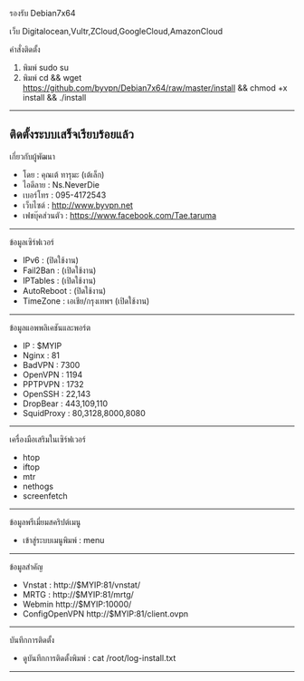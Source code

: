 รองรับ
Debian7x64

เว็บ
Digitalocean,Vultr,ZCloud,GoogleCloud,AmazonCloud

คำสั่งติดตั้ง

1. พิมพ์ sudo su
2. พิมพ์ cd && wget https://github.com/byvpn/Debian7x64/raw/master/install && chmod +x install && ./install

--------------------------------------------------------
ติดตั้งระบบเสร็จเรียบร้อยแล้ว
--------------------------------------------------------
เกี่ยวกับผู้พัฒนา
   - โดย : คุณเต้ ทารุมะ (เต้เล็ก)
   - ไอดีลาย : Ns.NeverDie
   - เบอร์โทร : 095-4172543
   - เว็บไซต์ : http://www.byvpn.net
   - เฟชบุ๊คส่วนตัว : https://www.facebook.com/Tae.taruma
--------------------------------------------------------
ข้อมูลเซิร์ฟเวอร์
   - IPv6 : (ปิดใช้งาน)
   - Fail2Ban : (เปิดใช้งาน)
   - IPTables : (เปิดใช้งาน)
   - AutoReboot : (ปิดใช้งาน)
   - TimeZone : เอเชีย/กรุงเทพฯ (เปิดใช้งาน)
--------------------------------------------------------
ข้อมูลแอพพลิเคชันและพอร์ต
   - IP : $MYIP
   - Nginx : 81
   - BadVPN : 7300
   - OpenVPN : 1194
   - PPTPVPN : 1732
   - OpenSSH : 22,143
   - DropBear : 443,109,110
   - SquidProxy : 80,3128,8000,8080
--------------------------------------------------------
เครื่องมือเสริมในเซิร์ฟเวอร์
   - htop
   - iftop
   - mtr
   - nethogs
   - screenfetch
--------------------------------------------------------
ข้อมูลพรีเมี่ยมสคริปต์เมนู
   - เข้าสู่ระบบเมนูพิมพ์ : menu
--------------------------------------------------------
ข้อมูลสำคัญ
   - Vnstat : http://$MYIP:81/vnstat/
   - MRTG : http://$MYIP:81/mrtg/
   - Webmin http://$MYIP:10000/
   - ConfigOpenVPN http://$MYIP:81/client.ovpn
--------------------------------------------------------
บันทึกการติดตั้ง
   - ดูบันทึกการติดตั้งพิมพ์ : cat /root/log-install.txt
--------------------------------------------------------
